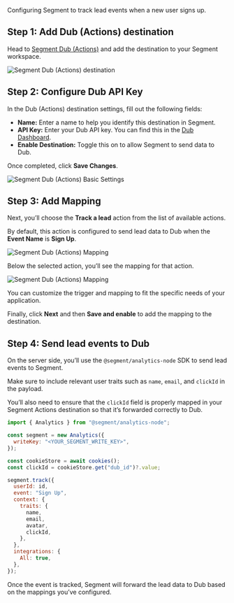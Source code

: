 Configuring Segment to track lead events when a new user signs up.

## Step 1: Add Dub (Actions) destination

Head to [Segment Dub (Actions)](https://app.segment.com/goto-my-workspace/destinations/catalog/actions-dub) and add the destination to your Segment workspace.

![Segment Dub (Actions) destination](https://mintlify.s3.us-west-1.amazonaws.com/dub/images/conversions/segment/segment-actions.png)

## Step 2: Configure Dub API Key

In the Dub (Actions) destination settings, fill out the following fields:

- **Name:** Enter a name to help you identify this destination in Segment.
- **API Key:** Enter your Dub API key. You can find this in the [Dub Dashboard](https://app.dub.co/settings/tokens).
- **Enable Destination:** Toggle this on to allow Segment to send data to Dub.

Once completed, click **Save Changes**.

![Segment Dub (Actions) Basic Settings](https://mintlify.s3.us-west-1.amazonaws.com/dub/images/conversions/segment/segment-basic-settings.png)

## Step 3: Add Mapping

Next, you’ll choose the **Track a lead** action from the list of available actions.

By default, this action is configured to send lead data to Dub when the **Event Name** is **Sign Up**.

![Segment Dub (Actions) Mapping](https://mintlify.s3.us-west-1.amazonaws.com/dub/images/conversions/segment/segment-track-lead-action.png)

Below the selected action, you’ll see the mapping for that action.

![Segment Dub (Actions) Mapping](https://mintlify.s3.us-west-1.amazonaws.com/dub/images/conversions/segment/segment-track-lead-mapping.png)

You can customize the trigger and mapping to fit the specific needs of your application.

Finally, click **Next** and then **Save and enable** to add the mapping to the destination.

## Step 4: Send lead events to Dub

On the server side, you’ll use the `@segment/analytics-node` SDK to send lead events to Segment.

Make sure to include relevant user traits such as `name`, `email`, and `clickId` in the payload.

You’ll also need to ensure that the `clickId` field is properly mapped in your Segment Actions destination so that it’s forwarded correctly to Dub.

```javascript
import { Analytics } from "@segment/analytics-node";

const segment = new Analytics({
  writeKey: "<YOUR_SEGMENT_WRITE_KEY>",
});

const cookieStore = await cookies();
const clickId = cookieStore.get("dub_id")?.value;

segment.track({
  userId: id,
  event: "Sign Up",
  context: {
    traits: {
      name,
      email,
      avatar,
      clickId,
    },
  },
  integrations: {
    All: true,
  },
});
```

Once the event is tracked, Segment will forward the lead data to Dub based on the mappings you’ve configured.
